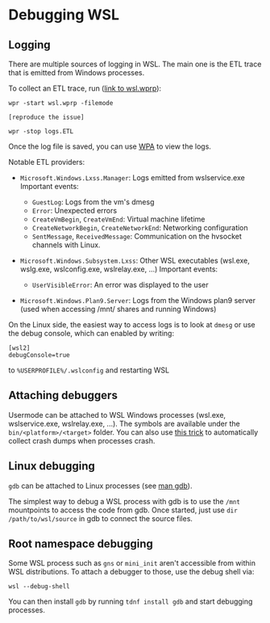 # Debugging WSL

## Logging

There are multiple sources of logging in WSL. The main one is the ETL trace that is emitted from Windows processes.

To collect an ETL trace, run ([link to wsl.wprp](https://github.com/microsoft/WSL/blob/master/diagnostics/wsl.wprp)):

```
wpr -start wsl.wprp -filemode

[reproduce the issue]

wpr -stop logs.ETL
```

Once the log file is saved, you can use [WPA](https://apps.microsoft.com/detail/9n58qrw40dfw?hl=en-US&gl=US) to view the logs.

Notable ETL providers: 

- `Microsoft.Windows.Lxss.Manager`: Logs emitted from wslservice.exe
    Important events: 
    - `GuestLog`: Logs from the vm's dmesg
    - `Error`: Unexpected errors
    - `CreateVmBegin`, `CreateVmEnd`: Virtual machine lifetime
    - `CreateNetworkBegin`, `CreateNetworkEnd`: Networking configuration
    - `SentMessage`, `ReceivedMessage`: Communication on the hvsocket channels with Linux.
    
- `Microsoft.Windows.Subsystem.Lxss`: Other WSL executables (wsl.exe, wslg.exe, wslconfig.exe, wslrelay.exe, ...)
    Important events:
    - `UserVisibleError`: An error was displayed to the user 

- `Microsoft.Windows.Plan9.Server`: Logs from the Windows plan9 server (used when accessing /mnt/ shares and running Windows)


On the Linux side, the easiest way to access logs is to look at `dmesg` or use the debug console, which can enabled by writing:

```
[wsl2]
debugConsole=true
```

to `%USERPROFILE%/.wslconfig` and restarting WSL


## Attaching debuggers

Usermode can be attached to WSL Windows processes (wsl.exe, wslservice.exe, wslrelay.exe, ...). The symbols are available under the `bin/<platform>/<target>` folder. 
You can also use [this trick](https://github.com/microsoft/WSL/blob/master/CONTRIBUTING.md#11-reporting-a-wsl-process-crash) to automatically collect crash dumps when processes crash.

## Linux debugging

`gdb` can be attached to Linux processes (see [man gdb](https://man7.org/linux/man-pages/man1/gdb.1.html)). 

The simplest way to debug a WSL process with gdb is to use the `/mnt` mountpoints to access the code from gdb. 
Once started, just use `dir /path/to/wsl/source` in gdb to connect the source files.

## Root namespace debugging

Some WSL process such as `gns` or `mini_init` aren't accessible from within WSL distributions. To attach a debugger to those, use the debug shell via:

```
wsl --debug-shell
```

You can then install `gdb` by running `tdnf install gdb` and start debugging processes.